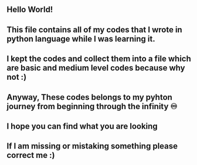 ## Hello World!
## This file contains all of my codes that I wrote in python language while I was learning it.
## I kept the codes and collect them into a file which are basic and medium level codes because why not :)
## Anyway, These codes belongs to my pyhton journey from beginning through the infinity ♾️
## I hope you can find what you are looking
## If I am missing or mistaking something please correct me :)
## 
